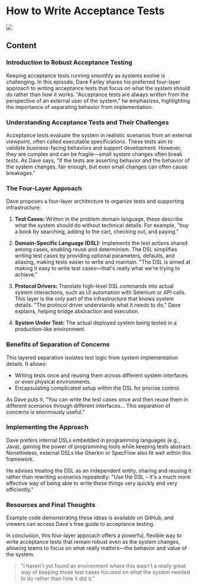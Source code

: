 # How to Write Acceptance Tests
[<img src="https://i.ytimg.com/vi/JDD5EEJgpHU/maxresdefault.jpg" />]((https://youtu.be/JDD5EEJgpHU?si=KlxjA9eN_PlU_1fD))

<!--- My thoughts -->

## Content

### Introduction to Robust Acceptance Testing

Keeping acceptance tests running smoothly as systems evolve is challenging. In this episode, Dave Farley shares his preferred four-layer approach to writing acceptance tests that focus on what the system should do rather than how it works. "Acceptance tests are always written from the perspective of an external user of the system," he emphasizes, highlighting the importance of separating behavior from implementation.

### Understanding Acceptance Tests and Their Challenges

Acceptance tests evaluate the system in realistic scenarios from an external viewpoint, often called executable specifications. These tests aim to validate business-facing behaviors and support development. However, they are complex and can be fragile—small system changes often break tests. As Dave says, "If the tests are asserting behavior and the behavior of the system changes, fair enough, but even small changes can often cause breakages."

### The Four-Layer Approach

Dave proposes a four-layer architecture to organize tests and supporting infrastructure:

1. **Test Cases:** Written in the problem domain language, these describe what the system should do without technical details. For example, "buy a book by searching, adding to the cart, checking out, and paying."

2. **Domain-Specific Language (DSL):** Implements the test actions shared among cases, enabling reuse and determinism. The DSL simplifies writing test cases by providing optional parameters, defaults, and aliasing, making tests easier to write and maintain. "The DSL is aimed at making it easy to write test cases—that's really what we're trying to achieve."

3. **Protocol Drivers:** Translate high-level DSL commands into actual system interactions, such as UI automation with Selenium or API calls. This layer is the only part of the infrastructure that knows system details. "The protocol driver understands what it needs to do," Dave explains, helping bridge abstraction and execution.

4. **System Under Test:** The actual deployed system being tested in a production-like environment.

### Benefits of Separation of Concerns

This layered separation isolates test logic from system implementation details. It allows:

- Writing tests once and reusing them across different system interfaces or even physical environments.
- Encapsulating complicated setup within the DSL for precise control.

As Dave puts it, "You can write the test cases once and then reuse them in different scenarios through different interfaces... This separation of concerns is enormously useful."

### Implementing the Approach

Dave prefers internal DSLs embedded in programming languages (e.g., Java), gaining the power of programming tools while keeping tests abstract. Nonetheless, external DSLs like Gherkin or SpecFlow also fit well within this framework.

He advises treating the DSL as an independent entity, sharing and reusing it rather than rewriting scenarios repeatedly: "Use the DSL – it's a much more effective way of being able to write these things very quickly and very efficiently."

### Resources and Final Thoughts

Example code demonstrating these ideas is available on GitHub, and viewers can access Dave's free guide to acceptance testing.

In conclusion, this four-layer approach offers a powerful, flexible way to write acceptance tests that remain robust even as the system changes, allowing teams to focus on what really matters—the behavior and value of the system.

> "I haven't yet found an environment where this wasn't a really great way of keeping those test cases focused on what the system needed to do rather than how it did it."
